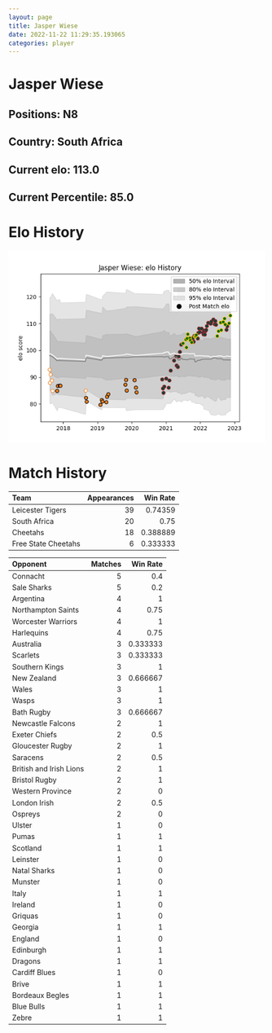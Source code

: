 ```yaml
---  
layout: page  
title: Jasper Wiese  
date: 2022-11-22 11:29:35.193065  
categories: player  
---
```

# Jasper Wiese

## Positions: N8

## Country: South Africa

## Current elo: 113.0

## Current Percentile: 85.0

# Elo History


![elo history](history_JasperWiese.png)
# Match History


| Team                |   Appearances |   Win Rate |
|:--------------------|--------------:|-----------:|
| Leicester Tigers    |            39 |   0.74359  |
| South Africa        |            20 |   0.75     |
| Cheetahs            |            18 |   0.388889 |
| Free State Cheetahs |             6 |   0.333333 |

| Opponent                |   Matches |   Win Rate |
|:------------------------|----------:|-----------:|
| Connacht                |         5 |   0.4      |
| Sale Sharks             |         5 |   0.2      |
| Argentina               |         4 |   1        |
| Northampton Saints      |         4 |   0.75     |
| Worcester Warriors      |         4 |   1        |
| Harlequins              |         4 |   0.75     |
| Australia               |         3 |   0.333333 |
| Scarlets                |         3 |   0.333333 |
| Southern Kings          |         3 |   1        |
| New Zealand             |         3 |   0.666667 |
| Wales                   |         3 |   1        |
| Wasps                   |         3 |   1        |
| Bath Rugby              |         3 |   0.666667 |
| Newcastle Falcons       |         2 |   1        |
| Exeter Chiefs           |         2 |   0.5      |
| Gloucester Rugby        |         2 |   1        |
| Saracens                |         2 |   0.5      |
| British and Irish Lions |         2 |   1        |
| Bristol Rugby           |         2 |   1        |
| Western Province        |         2 |   0        |
| London Irish            |         2 |   0.5      |
| Ospreys                 |         2 |   0        |
| Ulster                  |         1 |   0        |
| Pumas                   |         1 |   1        |
| Scotland                |         1 |   1        |
| Leinster                |         1 |   0        |
| Natal Sharks            |         1 |   0        |
| Munster                 |         1 |   0        |
| Italy                   |         1 |   1        |
| Ireland                 |         1 |   0        |
| Griquas                 |         1 |   0        |
| Georgia                 |         1 |   1        |
| England                 |         1 |   0        |
| Edinburgh               |         1 |   1        |
| Dragons                 |         1 |   1        |
| Cardiff Blues           |         1 |   0        |
| Brive                   |         1 |   1        |
| Bordeaux Begles         |         1 |   1        |
| Blue Bulls              |         1 |   1        |
| Zebre                   |         1 |   1        |
